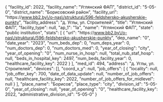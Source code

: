 {
    "facility_id": 2022,
    "facility_name": "Углянский ФАП",
    "district_id": "5-05-0",
    "district_name": "Борисовский район",
    "facility_url": "https:\/\/www.bb2.by\/o-nas\/struktura\/596-feldshersko-akusherskie-punkty",
    "facility_address": "д. Углы, ул. Строителей",
    "title": "Углянский ФАП",
    "facility_type": null,
    "ap_1": "1а",
    "name": "Углянский ФАП",
    "state": "public institution",
    "stats": [
        {
            "url": "https:\/\/www.bb2.by\/o-nas\/struktura\/596-feldshersko-akusherskie-punkty",
            "dep_name": "0",
            "date_year": "2023",
            "num_beds_dep": 0,
            "num_deps_year": 0,
            "num_doctors_dep": 0,
            "num_doctors_med": 0,
            "year_of_closing": "city",
            "year_of_opening": "0",
            "num_nurse_in_hosp": null,
            "total_nub_staf_hosp": null,
            "beds_in_hospital_key": 2497,
            "num_beds_facility_year": 0,
            "healthcare_facility_key": 2022
        }
    ],
    "med_id": 494,
    "address": "д. Углы, ул. Строителей",
    "devices": [],
    "coord_x_y": null,
    "job_offers": [
        {
            "locality": null,
            "job_offer_key": 700,
            "date_of_data_update": null,
            "number_of_job_offers": null,
            "healthcare_facility_key": 2022,
            "number_of_job_offers_for_midlevel": null
        }
    ],
    "place_name": "Борисов",
    "place_type": "city",
    "division_id": "5-05-0",
    "year_of_closing": null,
    "year_of_opening": "0",
    "healthcare_facility_key": 2022,
    "administrative_division_id": "5-05-0"
}
